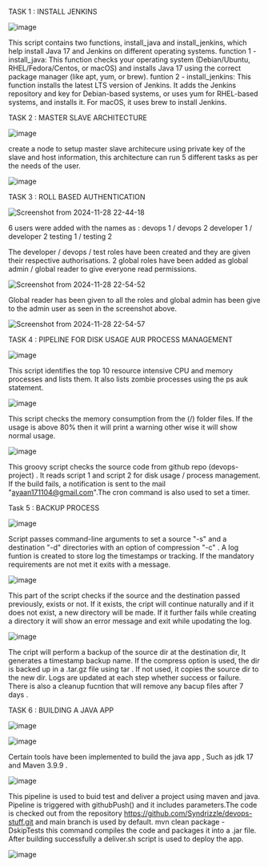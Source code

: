 TASK 1 : INSTALL JENKINS


![image](https://github.com/user-attachments/assets/0fcd1ce5-5cd1-4269-90a9-d874a7bb2885)



This script contains two functions, install_java and install_jenkins, which help install Java 17 and Jenkins on different operating systems.
function 1 - install_java: This function checks your operating system (Debian/Ubuntu, RHEL/Fedora/Centos, or macOS) and installs Java 17 using the correct package manager (like apt, yum, or brew).
funtion 2 - install_jenkins: This function installs the latest LTS version of Jenkins. It adds the Jenkins repository and key for Debian-based systems, or uses yum for RHEL-based systems, and installs it. For macOS, it uses brew to install Jenkins.


TASK 2 : MASTER SLAVE ARCHITECTURE

![image](https://github.com/user-attachments/assets/728b6fb1-0335-42f6-854d-f9b99b93d743)

create a node to setup master slave architecure using private key of the slave and host information, this architecture can run 5 different tasks as per the needs of the user.


![image](https://github.com/user-attachments/assets/8dca4e30-304f-4e8d-9462-78a08c41c6b3)




TASK 3 : ROLL BASED AUTHENTICATION

![Screenshot from 2024-11-28 22-44-18](https://github.com/user-attachments/assets/8b1543d5-6a87-4192-b527-af932da8608a)

6 users were added with the names as :
devops 1 / devops 2
developer 1 / developer 2 
testing 1 / testing 2 

The developer / devops / test roles have been created and they are given their respective authorisations. 2 global roles have been added as global admin / global reader to give everyone read permissions.


![Screenshot from 2024-11-28 22-54-52](https://github.com/user-attachments/assets/188d3d89-1872-4137-b783-b127ce60ec07)


Global reader has been given to all the roles and global admin has been give to the admin user as seen in the screenshot above.


![Screenshot from 2024-11-28 22-54-57](https://github.com/user-attachments/assets/1db455fa-7776-4edc-93c8-3729d4224c43)


TASK 4 : PIPELINE FOR DISK USAGE AUR PROCESS MANAGEMENT

![image](https://github.com/user-attachments/assets/a4f177e4-3ad3-4193-83ca-86e62f6a7269)

This script identifies the top 10 resource intensive CPU and memory processes and lists them. It also lists zombie processes using the ps auk statement.

![image](https://github.com/user-attachments/assets/cc9295b6-b573-4c5f-82de-d8344083ace9)

This script checks the memory consumption from the (/) folder files. If the usage is above 80% then it will print a warning other wise it will show normal usage.



![image](https://github.com/user-attachments/assets/a1930af2-22e8-4526-a88c-b5b1ef7b72e9)



This groovy script checks the source code from github repo (devops-project) . It reads script 1 and script 2 for disk usage / process management. If the build fails, a notification is sent to the mail "ayaan171104@gmail.com".The cron command is also used to set a timer.

Task 5 : BACKUP PROCESS 

![image](https://github.com/user-attachments/assets/0ca76d3d-a325-4119-be10-4765d2749c4a)


Script passes command-line arguments to set a source "-s" and a destination "-d" directories with an option of compression "-c" . A log funtion is created to store log the timestamps or tracking. If the mandatory requirements are not met it exits with a message.



![image](https://github.com/user-attachments/assets/7dfcb117-ae15-4636-a197-96cc0b49ee1e)


This part of the script checks if the source and the destination passed previously, exists or not. If it exists, the cript will continue naturally and if it does not exist, a new directory will be made. If it further fails while creating a directory it will show an error message and exit while upodating the log.


![image](https://github.com/user-attachments/assets/491d417a-02a6-443e-80e5-585473e758a5)


The cript will perform a backup of the source dir at the destination dir, It generates a timestamp backup name. If the compress option is used, the dir is backed up in a .tar.gz file using tar . If not used, it copies the source dir to the new dir. Logs are updated at each step whether success or failure. There is also a cleanup fucntion that will remove any bacup files after 7 days .


TASK 6 : BUILDING A JAVA APP

![image](https://github.com/user-attachments/assets/315d8f5a-eb35-43a0-a17d-7c701c8eddae)

![image](https://github.com/user-attachments/assets/9e1480e1-bcbf-4e2b-8754-05219681a36f)

Certain tools have been implemented to build the java app , Such as jdk 17 and Maven 3.9.9 .


![image](https://github.com/user-attachments/assets/0962fda6-b489-4979-9471-67f18608d7f5)

This pipeline is used to buid test and deliver a project using maven and java. Pipeline is triggered with githubPush() and it includes parameters.The code is checked out from the repository https://github.com/Syndrizzle/devops-stuff.git and main branch is used by default.
mvn clean package -DskipTests this command compiles the code and packages it into a .jar file. After building successfully a deliver.sh script is used to deploy the app.

![image](https://github.com/user-attachments/assets/cec7950a-6aa8-4cbe-8c96-27c246b40b7d)



 
